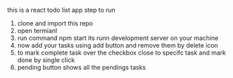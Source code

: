 this is a react todo list app
step to run
1. clone and import this repo
2. open termianl
3. run command npm start its runn development server on your machine
4. now add your tasks using add button and remove them by delete icon
5. to mark complete task over the checkbox close to specifc task and mark done by single  click
6. pending button shows all the pendings tasks

